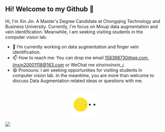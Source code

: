 ## Hi! Welcome to my Github 🥳 
Hi, I'm Xin Jin. A Master's Degree Candidate at Chongqing Technology and Business University. Currently, I'm focus on Mixup data augmentation and vein identification. Meanwhile, I am seeking visiting students in the computer vision lab.
- 🔭 I’m currently working on data augmentation and finger vein identification.
- 📫 How to reach me: You can drop me email 158398730@qq.com, jinxin20001118@163.com or WeChat me *xinxinxinxin_j*.
- 😄 Pronouns: I am seeking opportunities for visiting students in computer vision lab. In the meantime, you are more than welcome to discuss Data Augmentation related ideas or questions with me.

<div align="center">
  <br>
  <img src="https://raw.githubusercontent.com/Aniket965/Aniket965/master/pacman.svg?sanitize=true" width="75" height="75">
</div>
<p>
	<img width="50%" align="left" src="https://github-readme-stats.vercel.app/api?username=JinXins&show_icons=true&hide_border=true" />
  
</p>

<!--
**JinXins/JinXins** is a ✨ _special_ ✨ repository because its `README.md` (this file) appears on your GitHub profile.

Here are some ideas to get you started:

- 🔭 I’m currently working on ...
- 🌱 I’m currently learning ...
- 👯 I’m looking to collaborate on ...
- 🤔 I’m looking for help with ...
- 💬 Ask me about ...
- 📫 How to reach me: ...
- 😄 Pronouns: ...
- ⚡ Fun fact: ...
-->
